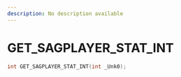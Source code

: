 ```yaml
---
description: No description available 
---
```


# GET_SAGPLAYER_STAT_INT

```cpp
int GET_SAGPLAYER_STAT_INT(int _Unk0);
```